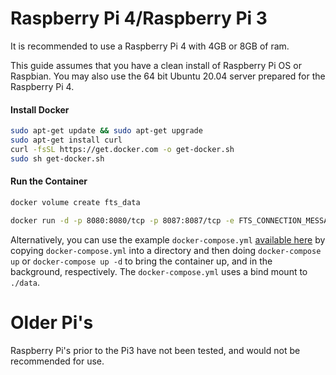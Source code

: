 # Raspberry Pi 4/Raspberry Pi 3
It is recommended to use a Raspberry Pi 4 with 4GB or 8GB of ram.

This guide assumes that you have a clean install of Raspberry Pi OS or Raspbian.
You may also use the 64 bit Ubuntu 20.04 server prepared for the Raspberry Pi 4.

#### Install Docker
```bash
sudo apt-get update && sudo apt-get upgrade
sudo apt-get install curl 
curl -fsSL https://get.docker.com -o get-docker.sh
sudo sh get-docker.sh
```
#### Run the Container
```bash
docker volume create fts_data

docker run -d -p 8080:8080/tcp -p 8087:8087/tcp -e FTS_CONNECTION_MESSAGE="Server Connection Message" -e FTS_SAVE_COT_TO_DB="True" -v fts_data:/host/system/folder --name fts --restart unless-stopped freetakteam/freetakserver:1.1.2
```

Alternatively, you can use the example `docker-compose.yml` [available here](https://github.com/FreeTAKTeam/FreeTAKServer-Docker/blob/main/docker-compose.yml) by copying `docker-compose.yml` into a directory and then doing `docker-compose up` or `docker-compose up -d` to bring the container up, and in the background, respectively. The `docker-compose.yml` uses a bind mount to `./data`.

# Older Pi's
Raspberry Pi's prior to the Pi3 have not been tested, and would not be recommended for use.
